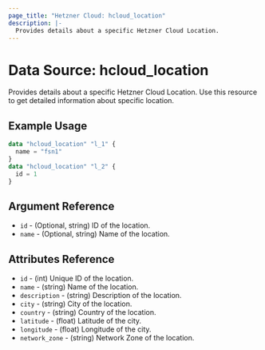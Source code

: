 ```yaml
---
page_title: "Hetzner Cloud: hcloud_location"
description: |-
  Provides details about a specific Hetzner Cloud Location.
---
```


# Data Source: hcloud_location

Provides details about a specific Hetzner Cloud Location.
Use this resource to get detailed information about specific location.

## Example Usage

```terraform
data "hcloud_location" "l_1" {
  name = "fsn1"
}
data "hcloud_location" "l_2" {
  id = 1
}
```

## Argument Reference

- `id` - (Optional, string) ID of the location.
- `name` - (Optional, string) Name of the location.

## Attributes Reference

- `id` - (int) Unique ID of the location.
- `name` - (string) Name of the location.
- `description` - (string) Description of the location.
- `city` - (string) City of the location.
- `country` - (string) Country of the location.
- `latitude` - (float) Latitude of the city.
- `longitude` - (float) Longitude of the city.
- `network_zone` - (string) Network Zone of the location.
